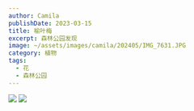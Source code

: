 ```yaml
---
author: Camila
publishDate: 2023-03-15
title: 榆叶梅
excerpt: 森林公园发现
image: ~/assets/images/camila/202405/IMG_7631.JPG
category: 植物
tags:
  - 花
  - 森林公园
---
```


![](~/assets/images/camila/202405/IMG_7631.JPG)
![](~/assets/images/camila/202405/IMG_7632.JPG)


